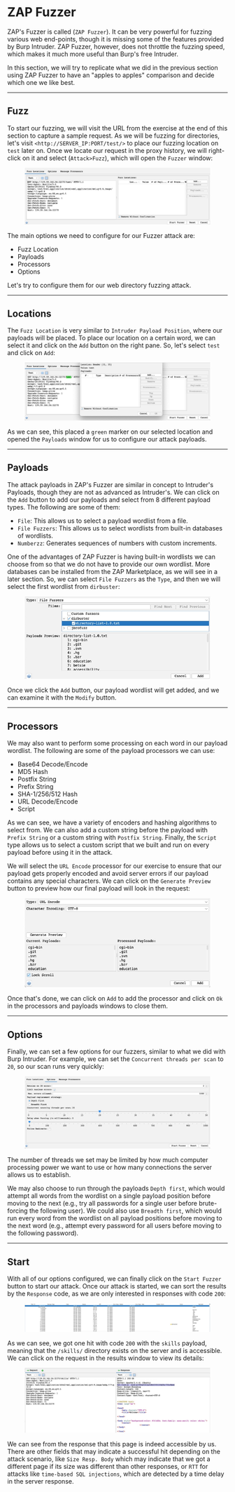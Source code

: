 # ZAP Fuzzer

ZAP's Fuzzer is called (`ZAP Fuzzer`). It can be very powerful for fuzzing various web end-points, though it is missing some of the features provided by Burp Intruder. ZAP Fuzzer, however, does not throttle the fuzzing speed, which makes it much more useful than Burp's free Intruder.

In this section, we will try to replicate what we did in the previous section using ZAP Fuzzer to have an "apples to apples" comparison and decide which one we like best.

***

## Fuzz

To start our fuzzing, we will visit the URL from the exercise at the end of this section to capture a sample request. As we will be fuzzing for directories, let's visit `<http://SERVER_IP:PORT/test/>` to place our fuzzing location on `test` later on. Once we locate our request in the proxy history, we will right-click on it and select (`Attack>Fuzz`), which will open the `Fuzzer` window:

<figure><img src="../../../../.gitbook/assets/image (13) (1) (1).png" alt=""><figcaption></figcaption></figure>

The main options we need to configure for our Fuzzer attack are:

* Fuzz Location
* Payloads
* Processors
* Options

Let's try to configure them for our web directory fuzzing attack.

***

## Locations

The `Fuzz Location` is very similar to `Intruder Payload Position`, where our payloads will be placed. To place our location on a certain word, we can select it and click on the `Add` button on the right pane. So, let's select `test` and click on `Add`:

<figure><img src="../../../../.gitbook/assets/image (1) (1) (1) (1) (1) (1) (1) (1) (1) (1) (1) (1) (1) (1) (1) (1) (1) (1) (1) (1) (1) (1) (1) (1) (1) (1) (1) (1) (1) (1) (1) (1) (1) (1) (1) (1) (1) (1) (1) (1) (1) (1) (1) (1) (1) (1) (1) (1) (1) (1) (1) (1).png" alt=""><figcaption></figcaption></figure>

As we can see, this placed a `green` marker on our selected location and opened the `Payloads` window for us to configure our attack payloads.

***

## Payloads

The attack payloads in ZAP's Fuzzer are similar in concept to Intruder's Payloads, though they are not as advanced as Intruder's. We can click on the `Add` button to add our payloads and select from 8 different payload types. The following are some of them:

* `File`: This allows us to select a payload wordlist from a file.
* `File Fuzzers`: This allows us to select wordlists from built-in databases of wordlists.
* `Numberzz`: Generates sequences of numbers with custom increments.

One of the advantages of ZAP Fuzzer is having built-in wordlists we can choose from so that we do not have to provide our own wordlist. More databases can be installed from the ZAP Marketplace, as we will see in a later section. So, we can select `File Fuzzers` as the `Type`, and then we will select the first wordlist from `dirbuster`:

<figure><img src="../../../../.gitbook/assets/image (2) (1) (1) (1) (1) (1) (1) (1) (1) (1) (1) (1) (1) (1) (1) (1) (1) (1) (1) (1) (1) (1) (1) (1) (1) (1) (1) (1) (1) (1) (1) (1) (1) (1) (1) (1) (1) (1) (1) (1) (1) (1).png" alt=""><figcaption></figcaption></figure>

Once we click the `Add` button, our payload wordlist will get added, and we can examine it with the `Modify` button.

***

## Processors

We may also want to perform some processing on each word in our payload wordlist. The following are some of the payload processors we can use:

* Base64 Decode/Encode
* MD5 Hash
* Postfix String
* Prefix String
* SHA-1/256/512 Hash
* URL Decode/Encode
* Script

As we can see, we have a variety of encoders and hashing algorithms to select from. We can also add a custom string before the payload with `Prefix String` or a custom string with `Postfix String`. Finally, the `Script` type allows us to select a custom script that we built and run on every payload before using it in the attack.

We will select the `URL Encode` processor for our exercise to ensure that our payload gets properly encoded and avoid server errors if our payload contains any special characters. We can click on the `Generate Preview` button to preview how our final payload will look in the request:

<figure><img src="../../../../.gitbook/assets/image (3) (1) (1) (1) (1) (1) (1) (1) (1) (1) (1) (1) (1) (1) (1) (1) (1) (1) (1) (1) (1) (1) (1) (1) (1) (1) (1) (1) (1) (1) (1).png" alt=""><figcaption></figcaption></figure>

Once that's done, we can click on `Add` to add the processor and click on `Ok` in the processors and payloads windows to close them.

***

## Options

Finally, we can set a few options for our fuzzers, similar to what we did with Burp Intruder. For example, we can set the `Concurrent threads per scan` to `20`, so our scan runs very quickly:

<figure><img src="../../../../.gitbook/assets/image (4) (1) (1) (1) (1) (1) (1) (1) (1) (1) (1) (1) (1) (1) (1) (1) (1) (1) (1) (1) (1) (1) (1) (1) (1) (1).png" alt=""><figcaption></figcaption></figure>

The number of threads we set may be limited by how much computer processing power we want to use or how many connections the server allows us to establish.

We may also choose to run through the payloads `Depth first`, which would attempt all words from the wordlist on a single payload position before moving to the next (e.g., try all passwords for a single user before brute-forcing the following user). We could also use `Breadth first`, which would run every word from the wordlist on all payload positions before moving to the next word (e.g., attempt every password for all users before moving to the following password).

***

## Start

With all of our options configured, we can finally click on the `Start Fuzzer` button to start our attack. Once our attack is started, we can sort the results by the `Response` code, as we are only interested in responses with code `200`:

<figure><img src="../../../../.gitbook/assets/image (5) (1) (1) (1) (1) (1) (1) (1) (1) (1) (1) (1) (1) (1) (1) (1) (1) (1) (1) (1) (1) (1).png" alt=""><figcaption></figcaption></figure>

As we can see, we got one hit with code `200` with the `skills` payload, meaning that the `/skills/` directory exists on the server and is accessible. We can click on the request in the results window to view its details:

<figure><img src="../../../../.gitbook/assets/image (6) (1) (1) (1) (1) (1) (1) (1) (1) (1) (1) (1) (1) (1) (1) (1) (1) (1) (1).png" alt=""><figcaption></figcaption></figure>

We can see from the response that this page is indeed accessible by us. There are other fields that may indicate a successful hit depending on the attack scenario, like `Size Resp. Body` which may indicate that we got a different page if its size was different than other responses, or `RTT` for attacks like `time-based SQL injections`, which are detected by a time delay in the server response.
